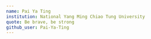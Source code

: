 ```yaml
---
name: Pai Ya Ting
institution: National Yang Ming Chiao Tung University
quote: Be brave, be strong
github_user: Pai-Ya-Ting
---
```


